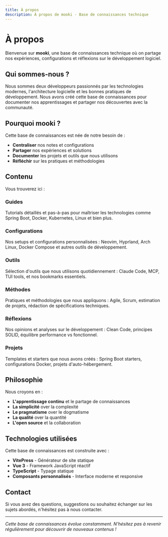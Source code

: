 ```yaml
---
title: À propos
description: À propos de mooki - Base de connaissances technique
---
```


# À propos

Bienvenue sur **mooki**, une base de connaissances technique où on partage nos expériences, configurations et réflexions sur le développement logiciel.

## Qui sommes-nous ?

Nous sommes deux développeurs passionnés par les technologies modernes, l'architecture logicielle et les bonnes pratiques de développement. Nous avons créé cette base de connaissances pour documenter nos apprentissages et partager nos découvertes avec la communauté.

## Pourquoi mooki ?

Cette base de connaissances est née de notre besoin de :

- **Centraliser** nos notes et configurations
- **Partager** nos expériences et solutions
- **Documenter** les projets et outils que nous utilisons
- **Réfléchir** sur les pratiques et méthodologies

## Contenu

Vous trouverez ici :

### Guides
Tutorials détaillés et pas-à-pas pour maîtriser les technologies comme Spring Boot, Docker, Kubernetes, Linux et bien plus.

### Configurations
Nos setups et configurations personnalisées : Neovim, Hyprland, Arch Linux, Docker Compose et autres outils de développement.

### Outils
Sélection d'outils que nous utilisons quotidiennement : Claude Code, MCP, TUI tools, et nos bookmarks essentiels.

### Méthodes
Pratiques et méthodologies que nous appliquons : Agile, Scrum, estimation de projets, rédaction de spécifications techniques.

### Réflexions
Nos opinions et analyses sur le développement : Clean Code, principes SOLID, équilibre performance vs fonctionnel.

### Projets
Templates et starters que nous avons créés : Spring Boot starters, configurations Docker, projets d'auto-hébergement.

## Philosophie

Nous croyons en :

- **L'apprentissage continu** et le partage de connaissances
- **La simplicité** over la complexité
- **Le pragmatisme** over le dogmatisme
- **La qualité** over la quantité
- **L'open source** et la collaboration

## Technologies utilisées

Cette base de connaissances est construite avec :

- **VitePress** - Générateur de site statique
- **Vue 3** - Framework JavaScript réactif
- **TypeScript** - Typage statique
- **Composants personnalisés** - Interface moderne et responsive

## Contact

Si vous avez des questions, suggestions ou souhaitez échanger sur les sujets abordés, n'hésitez pas à nous contacter.

---

*Cette base de connaissances évolue constamment. N'hésitez pas à revenir régulièrement pour découvrir de nouveaux contenus !*